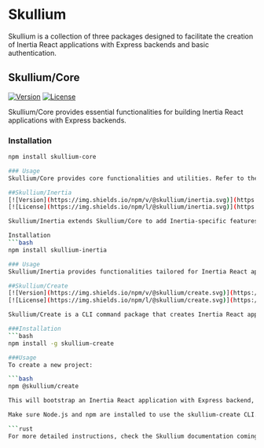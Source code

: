 # Skullium

Skullium is a collection of three packages designed to facilitate the creation of Inertia React applications with Express backends and basic authentication.

## Skullium/Core

[![Version](https://img.shields.io/npm/v/@skullium/core.svg)](https://www.npmjs.com/package/@skullium/core)
[![License](https://img.shields.io/npm/l/@skullium/core.svg)](https://github.com/@skullium/core/blob/main/LICENSE)

Skullium/Core provides essential functionalities for building Inertia React applications with Express backends.

### Installation

```bash
npm install skullium-core

### Usage
Skullium/Core provides core functionalities and utilities. Refer to the documentation for detailed usage instructions.

##Skullium/Inertia
[![Version](https://img.shields.io/npm/v/@skullium/inertia.svg)](https://www.npmjs.com/package/@skullium/inertia)
[![License](https://img.shields.io/npm/l/@skullium/inertia.svg)](https://github.com/@skullium/core/blob/main/LICENSE)

Skullium/Inertia extends Skullium/Core to add Inertia-specific features for React applications.

Installation
```bash
npm install skullium-inertia

### Usage
Skullium/Inertia provides functionalities tailored for Inertia React applications. Refer to the documentation for detailed usage instructions.

##Skullium/Create
[![Version](https://img.shields.io/npm/v/@skullium/create.svg)](https://www.npmjs.com/package/@skullium/create)
[![License](https://img.shields.io/npm/l/@skullium/create.svg)](https://github.com/@skullium/core/blob/main/LICENSE)

Skullium/Create is a CLI command package that creates Inertia React applications with Express backend, basic authentication, and front-end design from Laravel Breeze. It utilizes Skullium/Core and Skullium/Inertia.

###Installation
```bash
npm install -g skullium-create

###Usage
To create a new project:

```bash
npm @skullium/create

This will bootstrap an Inertia React application with Express backend, basic authentication, and front-end design from Laravel Breeze.

Make sure Node.js and npm are installed to use the skullium-create CLI.

```rust
For more detailed instructions, check the Skullium documentation coming soon.
